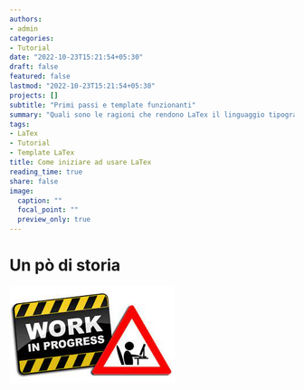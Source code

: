 ```yaml
---
authors:
- admin
categories:
- Tutorial
date: "2022-10-23T15:21:54+05:30"
draft: false
featured: false
lastmod: "2022-10-23T15:21:54+05:30"
projects: []
subtitle: "Primi passi e template funzionanti"
summary: "Quali sono le ragioni che rendono LaTex il linguaggio tipografico più utilizzato in ambito accademico? Una breve guida sui vantaggi che potrai sperimentare durante il suo utilizzo, i primi passi da compiere per utilizzarlo e alcuni template da riutilizzare nei tuoi progetti."
tags:
- LaTex
- Tutorial
- Template LaTex
title: Come iniziare ad usare LaTex
reading_time: true 
share: false
image:
  caption: ""
  focal_point: ""
  preview_only: true
---
```


# Un pò di storia

![Alt text here](imm.jpg)
